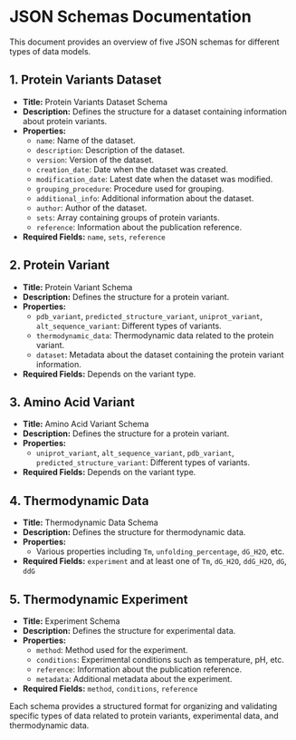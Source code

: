 # JSON Schemas Documentation

This document provides an overview of five JSON schemas for different types of data models.

## 1. Protein Variants Dataset

- **Title:** Protein Variants Dataset Schema
- **Description:** Defines the structure for a dataset containing information about protein variants.
- **Properties:**
  - `name`: Name of the dataset.
  - `description`: Description of the dataset.
  - `version`: Version of the dataset.
  - `creation_date`: Date when the dataset was created.
  - `modification_date`: Latest date when the dataset was modified.
  - `grouping_procedure`: Procedure used for grouping.
  - `additional_info`: Additional information about the dataset.
  - `author`: Author of the dataset.
  - `sets`: Array containing groups of protein variants.
  - `reference`: Information about the publication reference.
- **Required Fields:** `name`, `sets`, `reference`

## 2. Protein Variant

- **Title:** Protein Variant Schema
- **Description:** Defines the structure for a protein variant.
- **Properties:**
  - `pdb_variant`, `predicted_structure_variant`, `uniprot_variant`, `alt_sequence_variant`: Different types of variants.
  - `thermodynamic_data`: Thermodynamic data related to the protein variant.
  - `dataset`: Metadata about the dataset containing the protein variant information.
- **Required Fields:** Depends on the variant type.

## 3. Amino Acid Variant

- **Title:** Amino Acid Variant Schema
- **Description:** Defines the structure for a protein variant.
- **Properties:**
  - `uniprot_variant`, `alt_sequence_variant`, `pdb_variant`, `predicted_structure_variant`: Different types of variants.
- **Required Fields:** Depends on the variant type.

## 4. Thermodynamic Data

- **Title:** Thermodynamic Data Schema
- **Description:** Defines the structure for thermodynamic data.
- **Properties:**
  - Various properties including `Tm`, `unfolding_percentage`, `dG_H2O`, etc.
- **Required Fields:** `experiment` and at least one of `Tm`, `dG_H2O`, `ddG_H2O`, `dG`, `ddG`

## 5. Thermodynamic Experiment

- **Title:** Experiment Schema
- **Description:** Defines the structure for experimental data.
- **Properties:**
  - `method`: Method used for the experiment.
  - `conditions`: Experimental conditions such as temperature, pH, etc.
  - `reference`: Information about the publication reference.
  - `metadata`: Additional metadata about the experiment.
- **Required Fields:** `method`, `conditions`, `reference`

Each schema provides a structured format for organizing and validating specific types of data related to protein variants, experimental data, and thermodynamic data.


